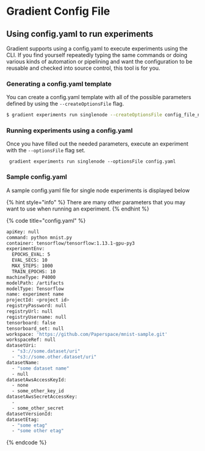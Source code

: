 # Gradient Config File

## Using config.yaml to run experiments

Gradient supports using a config.yaml to execute experiments using the CLI. If you find yourself repeatedly typing the same commands or doing various kinds of automation or pipelining and want the configuration to be reusable and checked into source control, this tool is for you. 

### Generating a config.yaml template

You can create a config.yaml template with all of the possible parameters defined by using the `--createOptionsFile` flag.

```bash
$ gradient experiments run singlenode --createOptionsFile config_file_name.yaml
```

### Running experiments using a config.yaml

Once you have filled out the needed parameters, execute an experiment with the `--optionsFile` flag set.

```
 gradient experiments run singlenode --optionsFile config.yaml
```

### Sample config.yaml

A sample config.yaml file for single node experiments is displayed below

{% hint style="info" %}
There are many other parameters that you may want to use when running an experiment.
{% endhint %}

{% code title="config.yaml" %}
```bash
apiKey: null
command: python mnist.py
container: tensorflow/tensorflow:1.13.1-gpu-py3
experimentEnv:
  EPOCHS_EVAL: 5
  EVAL_SECS: 10
  MAX_STEPS: 1000
  TRAIN_EPOCHS: 10
machineType: P4000
modelPath: /artifacts
modelType: Tensorflow
name: experiment name
projectId: <project id> 
registryPassword: null
registryUrl: null
registryUsername: null
tensorboard: false
tensorboard_set: null
workspace: 'https://github.com/Paperspace/mnist-sample.git'
workspaceRef: null
datasetUri:
  - "s3://some.dataset/uri"
  - "s3://some.other.dataset/uri"
datasetName:
  - "some dataset name"
  - null
datasetAwsAccessKeyId:
  - none
  - some_other_key_id
datasetAwsSecretAccessKey:
  -
  - some_other_secret
datasetVersionId:
datasetEtag:
  - "some etag"
  - "some other etag"
```
{% endcode %}

